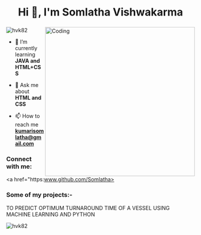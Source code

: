 <h1 align="center">Hi 👋, I'm Somlatha Vishwakarma</h1>

<h3 align="center"></h3>

<img align="right" alt="Coding" width="400" src="https://cdn.pixabay.com/photo/2020/10/17/20/28/virtual-5663279_1280.png"/>

 

<p align="left"> <img src="https://komarev.com/ghpvc/?username=hvk82&label=Profile%20views&color=0e75b6&style=flat" alt="hvk82" /> </p>

 

- 🌱 I’m currently learning **JAVA and HTML+CSS**

 

- 💬 Ask me about **HTML and CSS**

 

- 📫 How to reach me **kumarisomlatha@gmail.com**

 

<h3 align="left">Connect with me:</h3>

<p align="left">

<a href="https:www.github.com/Somlatha>
</p>

<h3>Some of my projects:-</h3>
<p> TO PREDICT OPTIMUM TURNAROUND TIME OF A VESSEL USING MACHINE LEARNING AND PYTHON</p>



<p><img align="center" src="https://github-readme-streak-stats.herokuapp.com/?user=hvk82&" alt="hvk82" /></p>
